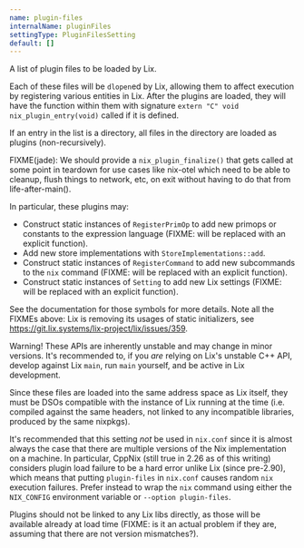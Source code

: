 ```yaml
---
name: plugin-files
internalName: pluginFiles
settingType: PluginFilesSetting
default: []
---
```

A list of plugin files to be loaded by Lix.

Each of these files will be `dlopen`ed by Lix, allowing them to affect execution by registering various entities in Lix.
After the plugins are loaded, they will have the function within them with signature `extern "C" void nix_plugin_entry(void)` called if it is defined.

If an entry in the list is a directory, all files in the directory are loaded as plugins (non-recursively).

FIXME(jade): We should provide a `nix_plugin_finalize()` that gets called at some point in teardown for use cases like nix-otel which need to be able to cleanup, flush things to network, etc, on exit without having to do that from life-after-main().

In particular, these plugins may:
- Construct static instances of `RegisterPrimOp` to add new primops or constants to the expression language (FIXME: will be replaced with an explicit function).
- Add new store implementations with `StoreImplementations::add`.
- Construct static instances of `RegisterCommand` to add new subcommands to the `nix` command (FIXME: will be replaced with an explicit function).
- Construct static instances of `Setting` to add new Lix settings (FIXME: will be replaced with an explicit function).

See the documentation for those symbols for more details.
Note all the FIXMEs above: Lix is removing its usages of static initializers, see <https://git.lix.systems/lix-project/lix/issues/359>.

Warning! These APIs are inherently unstable and may change in minor versions.
It's recommended to, if you *are* relying on Lix's unstable C++ API, develop against Lix `main`, run `main` yourself, and be active in Lix development.

Since these files are loaded into the same address space as Lix itself, they must be DSOs compatible with the instance of Lix running at the time (i.e. compiled against the same headers, not linked to any incompatible libraries, produced by the same nixpkgs).

It's recommended that this setting *not* be used in `nix.conf` since it is almost always the case that there are multiple versions of the Nix implementation on a machine.
In particular, CppNix (still true in 2.26 as of this writing) considers plugin load failure to be a hard error unlike Lix (since pre-2.90), which means that putting `plugin-files` in `nix.conf` causes random `nix` execution failures.
Prefer instead to wrap the `nix` command using either the `NIX_CONFIG` environment variable or `--option plugin-files`.

Plugins should not be linked to any Lix libs directly, as those will be available already at load time (FIXME: is it an actual problem if they are, assuming that there are not version mismatches?).
